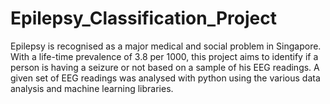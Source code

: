 # Epilepsy_Classification_Project
Epilepsy is recognised as a major medical and social problem in Singapore. With a life-time prevalence of 3.8 per 1000, this project aims to identify if a person is having a seizure or not based on a sample of his EEG readings. A given set of EEG readings was analysed with python using the various data analysis and machine learning libraries.
